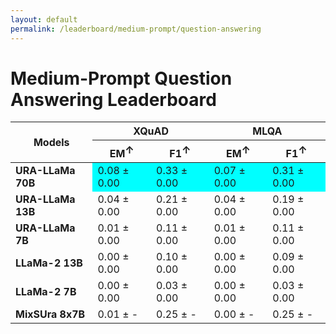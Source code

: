 ```yaml
---
layout: default
permalink: /leaderboard/medium-prompt/question-answering
---
```

# Medium-Prompt Question Answering Leaderboard

<table class="table table-bordered table-sm w-100 dtHorizontalTable" cellspacing="0">
  <thead>
    <tr>
      <th rowspan="2" class="text-center align-middle"><b>Models</b></th>
      <th colspan="2" class="text-center"><b>XQuAD</b></th>
      <th colspan="2" class="text-center"><b>MLQA</b></th>
    </tr>
    <tr>
      <th class="text-center"><b>EM<span style="vertical-align: super;">↑</span></b></th>
      <th class="text-center"><b>F1<span style="vertical-align: super;">↑</span></b></th>
      <th class="text-center"><b>EM<span style="vertical-align: super;">↑</span></b></th>
      <th class="text-center"><b>F1<span style="vertical-align: super;">↑</span></b></th>
    </tr>
  </thead>
  <tbody>
    <tr>
      <td class="text-center"><b>URA-LLaMa 70B</b></td>
      <td class="text-center" style="background-color: cyan;">0.08 ± 0.00</td>
      <td class="text-center" style="background-color: cyan;">0.33 ± 0.00</td>
      <td class="text-center" style="background-color: cyan;">0.07 ± 0.00</td>
      <td class="text-center" style="background-color: cyan;">0.31 ± 0.00</td>
    </tr>
    <tr>
      <td class="text-center"><b>URA-LLaMa 13B</b></td>
      <td class="text-center">0.04 ± 0.00</td>
      <td class="text-center">0.21 ± 0.00</td>
      <td class="text-center">0.04 ± 0.00</td>
      <td class="text-center">0.19 ± 0.00</td>
    </tr>
    <tr>
      <td class="text-center"><b>URA-LLaMa 7B</b></td>
      <td class="text-center">0.01 ± 0.00</td>
      <td class="text-center">0.11 ± 0.00</td>
      <td class="text-center">0.01 ± 0.00</td>
      <td class="text-center">0.11 ± 0.00</td>
    </tr>
    <tr>
      <td class="text-center"><b>LLaMa-2 13B</b></td>
      <td class="text-center">0.00 ± 0.00</td>
      <td class="text-center">0.10 ± 0.00</td>
      <td class="text-center">0.00 ± 0.00</td>
      <td class="text-center">0.09 ± 0.00</td>
    </tr>
    <tr>
      <td class="text-center"><b>LLaMa-2 7B</b></td>
      <td class="text-center">0.00 ± 0.00</td>
      <td class="text-center">0.03 ± 0.00</td>
      <td class="text-center">0.00 ± 0.00</td>
      <td class="text-center">0.03 ± 0.00</td>
    </tr>
    <tr>
      <td class="text-center"><b>MixSUra 8x7B</b></td>
      <td class="text-center">0.01 ± -</td>
      <td class="text-center">0.25 ± -</td>
      <td class="text-center">0.00 ± -</td>
      <td class="text-center">0.25 ± -</td>
    </tr>
  </tbody>
</table>
